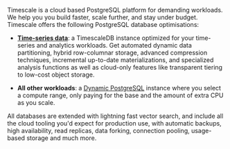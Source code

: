Timescale is a cloud based PostgreSQL platform for demanding workloads. We help you you build faster, scale further, and stay under budget. Timescale offers the following PostgreSQL database optimisations:

- [**Time-series data**](https://www.timescale.com/blog/what-is-a-time-series-database/#what-is-a-time-series-database): a
  TimescaleDB instance optimized for your time-series and analytics workloads. Get automated dynamic data partitioning, hybrid row-columnar storage, advanced compression techniques, incremental up-to-date materializations, and specialized analysis functions as well as cloud-only features like transparent tiering to low-cost object storage.

- **All other workloads**: a [Dynamic PostgreSQL](https://www.timescale.com/dynamic-postgresql) instance where you select a compute range, only paying for the base and the amount of extra CPU as you scale.

All databases are extended with lightning fast vector search, and include all the cloud tooling you'd expect for production use,
with automatic backups, high availability, read replicas, data forking, connection pooling, usage-based storage and much more.
